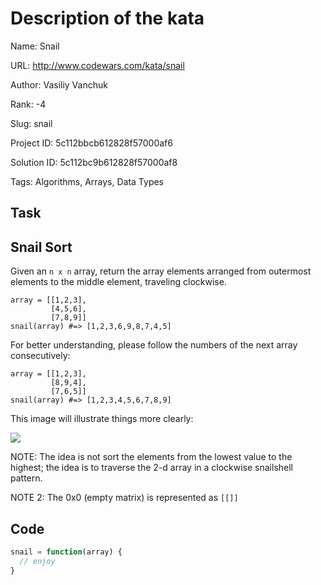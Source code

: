 # Description of the kata

Name: Snail

URL: http://www.codewars.com/kata/snail

Author: Vasiliy Vanchuk

Rank: -4

Slug: snail

Project ID: 5c112bbcb612828f57000af6

Solution ID: 5c112bc9b612828f57000af8

Tags: Algorithms, Arrays, Data Types

## Task

## Snail Sort

Given an `n x n` array, return the array elements arranged from outermost elements to the middle element, traveling clockwise.

```
array = [[1,2,3],
         [4,5,6],
         [7,8,9]]
snail(array) #=> [1,2,3,6,9,8,7,4,5]
```

For better understanding, please follow the numbers of the next array consecutively:

```
array = [[1,2,3],
         [8,9,4],
         [7,6,5]]
snail(array) #=> [1,2,3,4,5,6,7,8,9]
```

This image will illustrate things more clearly:

<img src="http://www.haan.lu/files/2513/8347/2456/snail.png" />

NOTE: The idea is not sort the elements from the lowest value to the highest; the idea is to traverse the 2-d array in a clockwise snailshell pattern.

NOTE 2: The 0x0 (empty matrix) is represented as `[[]]`

## Code

```javascript
snail = function(array) {
  // enjoy
}
```

